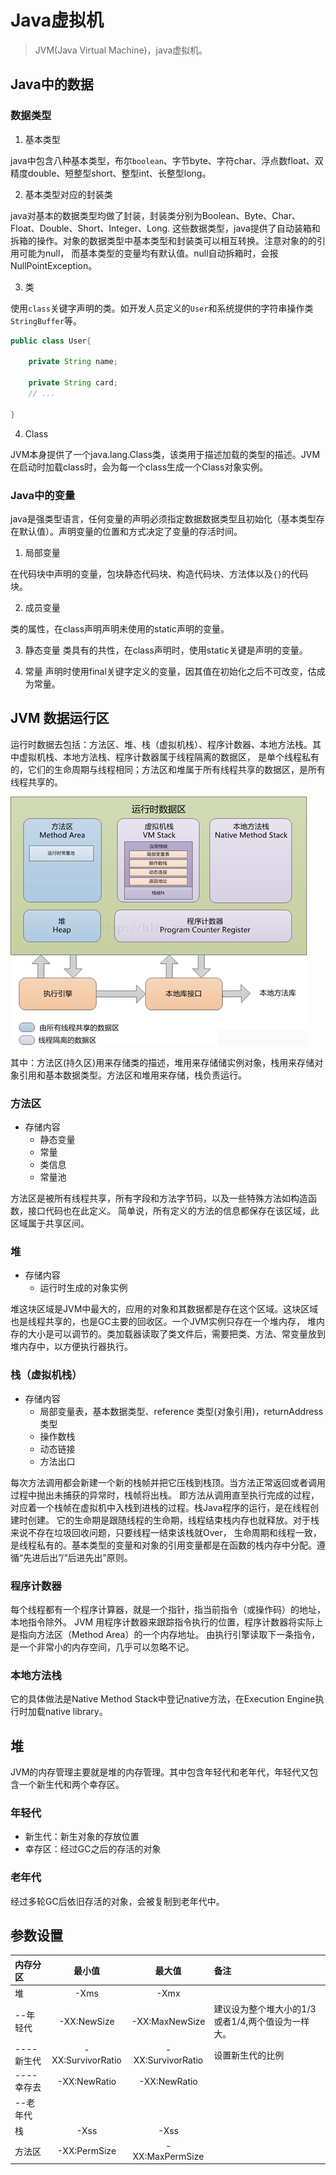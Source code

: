 # Java虚拟机
> JVM(Java Virtual Machine)，java虚拟机。

## Java中的数据

### 数据类型

1. 基本类型

java中包含八种基本类型，布尔`boolean`、字节byte、字符char、浮点数float、双精度double、短整型short、整型int、长整型long。

2. 基本类型对应的封装类

java对基本的数据类型均做了封装，封装类分别为Boolean、Byte、Char、Float、Double、Short、Integer、Long.
这些数据类型，java提供了自动装箱和拆箱的操作。对象的数据类型中基本类型和封装类可以相互转换。注意对象的的引用可能为null，
而基本类型的变量均有默认值。null自动拆箱时，会报NullPointException。

3. 类

使用`class`关键字声明的类。如开发人员定义的`User`和系统提供的字符串操作类`StringBuffer`等。
```java
public class User{
    
    private String name;
    
    private String card;
    // ...
    
}
```
4. Class

JVM本身提供了一个java.lang.Class类，该类用于描述加载的类型的描述。JVM在启动时加载class时，会为每一个class生成一个Class对象实例。

### Java中的变量
java是强类型语言，任何变量的声明必须指定数据数据类型且初始化（基本类型存在默认值）。声明变量的位置和方式决定了变量的存活时间。

1. 局部变量

在代码块中声明的变量，包块静态代码块、构造代码块、方法体以及`{}`的代码块。

2. 成员变量

类的属性，在class声明声明未使用的static声明的变量。

3. 静态变量
类具有的共性，在class声明时，使用static关键是声明的变量。

4. 常量
声明时使用final关键字定义的变量，因其值在初始化之后不可改变，估成为常量。

## JVM 数据运行区
运行时数据去包括：方法区、堆、栈（虚拟机栈）、程序计数器、本地方法栈。其中虚拟机栈、本地方法栈、程序计数器属于线程隔离的数据区，
是单个线程私有的，它们的生命周期与线程相同；方法区和堆属于所有线程共享的数据区，是所有线程共享的。

![JVM](../image/jvm.png)

其中：方法区(持久区)用来存储类的描述，堆用来存储储实例对象，栈用来存储对象引用和基本数据类型。方法区和堆用来存储，栈负责运行。
### 方法区
  - 存储内容
    - 静态变量
    - 常量
    - 类信息
    - 常量池
  
方法区是被所有线程共享，所有字段和方法字节码，以及一些特殊方法如构造函数，接口代码也在此定义。
简单说，所有定义的方法的信息都保存在该区域，此区域属于共享区间。

### 堆
  - 存储内容
    - 运行时生成的对象实例
  
堆这块区域是JVM中最大的，应用的对象和其数据都是存在这个区域。这块区域也是线程共享的，也是GC主要的回收区。一个JVM实例只存在一个堆内存，
堆内存的大小是可以调节的。类加载器读取了类文件后，需要把类、方法、常变量放到堆内存中，以方便执行器执行。

### 栈（虚拟机栈）

- 存储内容
  - 局部变量表，基本数据类型、reference 类型(对象引用)，returnAddress类型
  - 操作数栈
  - 动态链接
  - 方法出口
  
每次方法调用都会新建一个新的栈帧并把它压栈到栈顶。当方法正常返回或者调用过程中抛出未捕获的异常时，栈帧将出栈。
即方法从调用直至执行完成的过程，对应着一个栈帧在虚拟机中入栈到进栈的过程。栈Java程序的运行，是在线程创建时创建。
它的生命期是跟随线程的生命期，线程结束栈内存也就释放。对于栈来说不存在垃圾回收问题，只要线程一结束该栈就Over，
生命周期和线程一致，是线程私有的。基本类型的变量和对象的引用变量都是在函数的栈内存中分配。遵循“先进后出”/“后进先出”原则。

### 程序计数器

每个线程都有一个程序计算器，就是一个指针，指当前指令（或操作码）的地址，本地指令除外。
JVM 用程序计数器来跟踪指令执行的位置，程序计数器将实际上是指向方法区（Method Area）的一个内存地址。
由执行引擎读取下一条指令，是一个非常小的内存空间，几乎可以忽略不记。

### 本地方法栈

它的具体做法是Native Method Stack中登记native方法，在Execution Engine执行时加载native library。


## 堆
JVM的内存管理主要就是堆的内存管理。其中包含年轻代和老年代，年轻代又包含一个新生代和两个幸存区。
### 年轻代
  - 新生代：新生对象的存放位置
  - 幸存区：经过GC之后的存活的对象
### 老年代
  经过多轮GC后依旧存活的对象，会被复制到老年代中。


## 参数设置

|内存分区      |最小值            |最大值            |备注    
|:------------|:---------------:|:---------------:|:------
|堆           |-Xms             |-Xmx             |        
|--年轻代      |-XX:NewSize      |-XX:MaxNewSize   |建议设为整个堆大小的1/3或者1/4,两个值设为一样大。     
|----新生代    |-XX:SurvivorRatio|-XX:SurvivorRatio|设置新生代的比例
|----幸存去    |-XX:NewRatio     |-XX:NewRatio     |      
|--老年代      |                 |                 |      
|栈           |-Xss             |-Xss             |
|方法区        |-XX:PermSize     |-XX:MaxPermSize  |